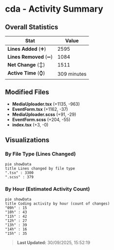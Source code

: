# cda - Activity Summary 

## Overall Statistics

| Stat                   | Value                                                             |
| ---------------------- | ----------------------------------------------------------------- |
| **Lines Added** (➕)   | 2595                                          |
| **Lines Removed** (➖) | 1084                                        |
| **Net Change** (↕)    | 1511                |
| **Active Time** (⌚)   | 309 minutes |


## Modified Files
- **MediaUploader.tsx** (+1135, -963)
- **EventForm.tsx** (+1162, -37)
- **MediaUploader.scss** (+91, -29)
- **EventForm.scss** (+204, -55)
- **index.tsx** (+3, -0)

## Visualizations

### By File Type (Lines Changed)

```mermaid
pie showData
title Lines changed by file type
".tsx" : 3300
".scss" : 379
```

### By Hour (Estimated Activity Count)

```mermaid
pie showData
title Coding activity by hour (count of changes)
"09h" : 15
"10h" : 43
"11h" : 42
"12h" : 27
"13h" : 39
"14h" : 16
"15h" : 35
```


> **Last Updated:** 30/09/2025, 15:52:19